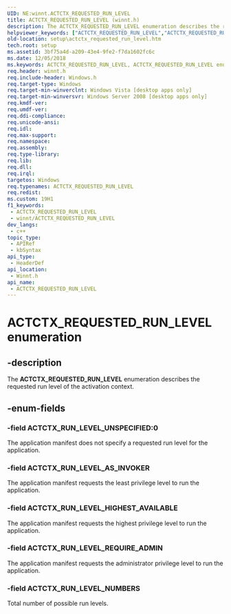 ```yaml
---
UID: NE:winnt.ACTCTX_REQUESTED_RUN_LEVEL
title: ACTCTX_REQUESTED_RUN_LEVEL (winnt.h)
description: The ACTCTX_REQUESTED_RUN_LEVEL enumeration describes the requested run level of the activation context.
helpviewer_keywords: ["ACTCTX_REQUESTED_RUN_LEVEL","ACTCTX_REQUESTED_RUN_LEVEL enumeration [Side-by-side Assemblies]","ACTCTX_RUN_LEVEL_AS_INVOKER","ACTCTX_RUN_LEVEL_HIGHEST_AVAILABLE","ACTCTX_RUN_LEVEL_NUMBERS","ACTCTX_RUN_LEVEL_REQUIRE_ADMIN","ACTCTX_RUN_LEVEL_UNSPECIFIED","setup.actctx_requested_run_level","winnt/ACTCTX_REQUESTED_RUN_LEVEL","winnt/ACTCTX_RUN_LEVEL_AS_INVOKER","winnt/ACTCTX_RUN_LEVEL_HIGHEST_AVAILABLE","winnt/ACTCTX_RUN_LEVEL_NUMBERS","winnt/ACTCTX_RUN_LEVEL_REQUIRE_ADMIN","winnt/ACTCTX_RUN_LEVEL_UNSPECIFIED"]
old-location: setup\actctx_requested_run_level.htm
tech.root: setup
ms.assetid: 3bf75a4d-a209-43e4-9fe2-f7da1602fc6c
ms.date: 12/05/2018
ms.keywords: ACTCTX_REQUESTED_RUN_LEVEL, ACTCTX_REQUESTED_RUN_LEVEL enumeration [Side-by-side Assemblies], ACTCTX_RUN_LEVEL_AS_INVOKER, ACTCTX_RUN_LEVEL_HIGHEST_AVAILABLE, ACTCTX_RUN_LEVEL_NUMBERS, ACTCTX_RUN_LEVEL_REQUIRE_ADMIN, ACTCTX_RUN_LEVEL_UNSPECIFIED, setup.actctx_requested_run_level, winnt/ACTCTX_REQUESTED_RUN_LEVEL, winnt/ACTCTX_RUN_LEVEL_AS_INVOKER, winnt/ACTCTX_RUN_LEVEL_HIGHEST_AVAILABLE, winnt/ACTCTX_RUN_LEVEL_NUMBERS, winnt/ACTCTX_RUN_LEVEL_REQUIRE_ADMIN, winnt/ACTCTX_RUN_LEVEL_UNSPECIFIED
req.header: winnt.h
req.include-header: Windows.h
req.target-type: Windows
req.target-min-winverclnt: Windows Vista [desktop apps only]
req.target-min-winversvr: Windows Server 2008 [desktop apps only]
req.kmdf-ver: 
req.umdf-ver: 
req.ddi-compliance: 
req.unicode-ansi: 
req.idl: 
req.max-support: 
req.namespace: 
req.assembly: 
req.type-library: 
req.lib: 
req.dll: 
req.irql: 
targetos: Windows
req.typenames: ACTCTX_REQUESTED_RUN_LEVEL
req.redist: 
ms.custom: 19H1
f1_keywords:
 - ACTCTX_REQUESTED_RUN_LEVEL
 - winnt/ACTCTX_REQUESTED_RUN_LEVEL
dev_langs:
 - c++
topic_type:
 - APIRef
 - kbSyntax
api_type:
 - HeaderDef
api_location:
 - Winnt.h
api_name:
 - ACTCTX_REQUESTED_RUN_LEVEL
---
```


# ACTCTX_REQUESTED_RUN_LEVEL enumeration


## -description

The <b>ACTCTX_REQUESTED_RUN_LEVEL</b> enumeration describes the requested run level of the activation context.

## -enum-fields

### -field ACTCTX_RUN_LEVEL_UNSPECIFIED:0

The application manifest does not specify a requested run level for the application.

### -field ACTCTX_RUN_LEVEL_AS_INVOKER

The application manifest requests the least privilege level to run the application.

### -field ACTCTX_RUN_LEVEL_HIGHEST_AVAILABLE

The application manifest requests the highest privilege level to run the application.

### -field ACTCTX_RUN_LEVEL_REQUIRE_ADMIN

The application manifest requests the administrator privilege level to run the application.

### -field ACTCTX_RUN_LEVEL_NUMBERS

Total number of possible run levels.

